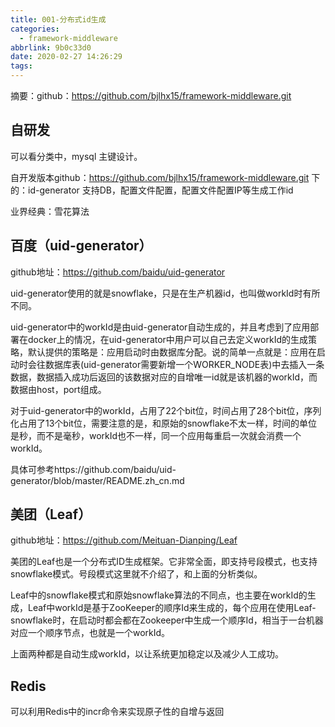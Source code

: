```yaml
---
title: 001-分布式id生成
categories:
  - framework-middleware
abbrlink: 9b0c33d0
date: 2020-02-27 14:26:29
tags:
---
```


摘要：github：https://github.com/bjlhx15/framework-middleware.git
<!-- more -->

## 自研发
可以看分类中，mysql 主键设计。

自开发版本github：https://github.com/bjlhx15/framework-middleware.git 下的：id-generator
支持DB，配置文件配置，配置文件配置IP等生成工作id

业界经典：雪花算法

## 百度（uid-generator）
github地址：https://github.com/baidu/uid-generator

uid-generator使用的就是snowflake，只是在生产机器id，也叫做workId时有所不同。

uid-generator中的workId是由uid-generator自动生成的，并且考虑到了应用部署在docker上的情况，在uid-generator中用户可以自己去定义workId的生成策略，默认提供的策略是：应用启动时由数据库分配。说的简单一点就是：应用在启动时会往数据库表(uid-generator需要新增一个WORKER_NODE表)中去插入一条数据，数据插入成功后返回的该数据对应的自增唯一id就是该机器的workId，而数据由host，port组成。

对于uid-generator中的workId，占用了22个bit位，时间占用了28个bit位，序列化占用了13个bit位，需要注意的是，和原始的snowflake不太一样，时间的单位是秒，而不是毫秒，workId也不一样，同一个应用每重启一次就会消费一个workId。

具体可参考https://github.com/baidu/uid-generator/blob/master/README.zh_cn.md

## 美团（Leaf）
github地址：https://github.com/Meituan-Dianping/Leaf

美团的Leaf也是一个分布式ID生成框架。它非常全面，即支持号段模式，也支持snowflake模式。号段模式这里就不介绍了，和上面的分析类似。

Leaf中的snowflake模式和原始snowflake算法的不同点，也主要在workId的生成，Leaf中workId是基于ZooKeeper的顺序Id来生成的，每个应用在使用Leaf-snowflake时，在启动时都会都在Zookeeper中生成一个顺序Id，相当于一台机器对应一个顺序节点，也就是一个workId。

上面两种都是自动生成workId，以让系统更加稳定以及减少人工成功。

## Redis

可以利用Redis中的incr命令来实现原子性的自增与返回